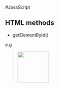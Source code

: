 #JavaScript

## HTML methods

- getElementById()

e.g

> <img id="myImage" src="pic_bulboff.gif" style="width:100px">
